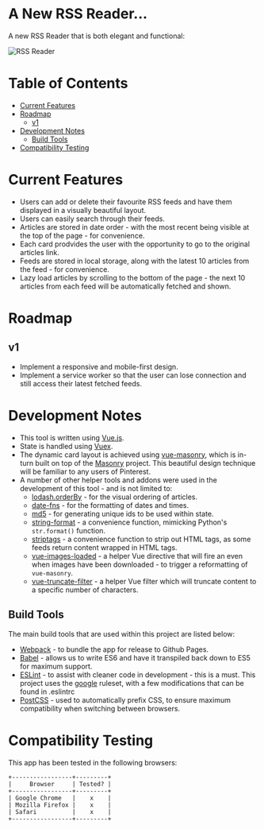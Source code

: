 # A New RSS Reader...

A new RSS Reader that is both elegant and functional:

![RSS Reader](https://image.ibb.co/jLeHg7/Screen_Shot_2018_05_05_at_16_33_23.png)

# Table of Contents
* [Current Features](#current-features)
* [Roadmap](#roadmap)
    * [v1](#v1)
* [Development Notes](#development-notes)
    * [Build Tools](#build-tools)
* [Compatibility Testing](#compatibility-testing)

# Current Features

* Users can add or delete their favourite RSS feeds and have them displayed in a visually beautiful layout.
* Users can easily search through their feeds.
* Articles are stored in date order - with the most recent being visible at the top of the page - for convenience.
* Each card prodvides the user with the opportunity to go to the original articles link.
* Feeds are stored in local storage, along with the latest 10 articles from the feed - for convenience.
* Lazy load articles by scrolling to the bottom of the page - the next 10 articles from each feed will be automatically fetched and shown.

# Roadmap

## v1
* Implement a responsive and mobile-first design.
* Implement a service worker so that the user can lose connection and still access their latest fetched feeds.

# Development Notes

* This tool is written using [Vue.js](https://github.com/vuejs/vue).
* State is handled using [Vuex](https://github.com/vuejs/vuex).
* The dynamic card layout is achieved using [vue-masonry](https://github.com/shershen08/vue-masonry), which is in-turn built on top of the [Masonry](https://masonry.desandro.com/) project. This beautiful design technique will be familiar to any users of Pinterest.
* A number of other helper tools and addons were used in the development of this tool - and is not limited to:
    * [lodash.orderBy](https://www.npmjs.com/package/lodash.orderby) - for the visual ordering of articles.
    * [date-fns](https://date-fns.org/) - for the formatting of dates and times.
    * [md5](https://www.npmjs.com/package/md5) - for generating unique ids to be used within state.
    * [string-format](https://www.npmjs.com/package/string-format) - a convenience function, mimicking Python's `str.format()` function.
    * [striptags](https://www.npmjs.com/package/striptags) - a convenience function to strip out HTML tags, as some feeds return content wrapped in HTML tags.
    * [vue-images-loaded](https://www.npmjs.com/package/vue-images-loaded) - a helper Vue directive that will fire an even when images have been downloaded - to trigger a reformatting of `vue-masonry`.
    * [vue-truncate-filter](https://www.npmjs.com/package/vue-truncate-filter) - a helper Vue filter which will truncate content to a specific number of characters.
    
## Build Tools

The main build tools that are used within this project are listed below:
* [Webpack](https://webpack.js.org/) - to bundle the app for release to Github Pages.
* [Babel](https://babeljs.io/) - allows us to write ES6 and have it transpiled back down to ES5 for maximum support.
* [ESLint](https://eslint.org/) - to assist with cleaner code in development - this is a must. This project uses the [google](https://github.com/google/eslint-config-google) ruleset, with a few modifications that can be found in .eslintrc
* [PostCSS](http://postcss.org/) - used to automatically prefix CSS, to ensure maximum compatibility when switching between browsers.

# Compatibility Testing

This app has been tested in the following browsers:

```
+-----------------+---------+
|     Browser     | Tested? |
+-----------------+---------+
| Google Chrome   |    x    |
| Mozilla Firefox |    x    |
| Safari          |    x    |
+-----------------+---------+
```